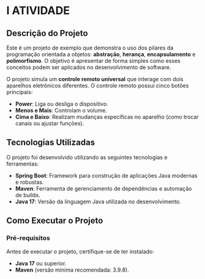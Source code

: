 # I ATIVIDADE

## Descrição do Projeto

Este é um projeto de exemplo que demonstra o uso dos pilares da programação orientada a objetos: **abstração**, **herança**, **encapsulamento** e **polimorfismo**. O objetivo é apresentar de forma simples como esses conceitos podem ser aplicados no desenvolvimento de software.

O projeto simula um **controle remoto universal** que interage com dois aparelhos eletrônicos diferentes. O controle remoto possui cinco botões principais:
- **Power**: Liga ou desliga o dispositivo.
- **Menos e Mais**: Controlam o volume.
- **Cima e Baixo**: Realizam mudanças específicas no aparelho (como trocar canais ou ajustar funções).

## Tecnologias Utilizadas

O projeto foi desenvolvido utilizando as seguintes tecnologias e ferramentas:

- **Spring Boot**: Framework para construção de aplicações Java modernas e robustas.
- **Maven**: Ferramenta de gerenciamento de dependências e automação de builds.
- **Java 17**: Versão da linguagem Java utilizada no desenvolvimento.

## Como Executar o Projeto

### Pré-requisitos

Antes de executar o projeto, certifique-se de ter instalado:
- **Java 17** ou superior.
- **Maven** (versão mínima recomendada: 3.9.8).
